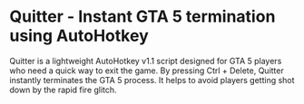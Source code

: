 # Quitter - Instant GTA 5 termination using AutoHotkey
Quitter is a lightweight AutoHotkey v1.1 script designed for GTA 5 players who need a quick way to exit the game. 
By pressing Ctrl + Delete, Quitter instantly terminates the GTA 5 process.
It helps to avoid players getting shot down by the rapid fire glitch.
